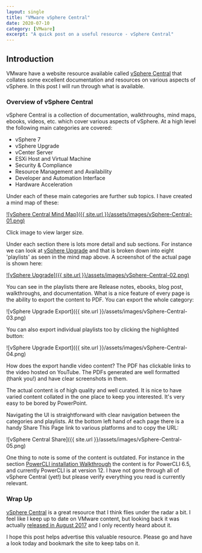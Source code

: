 ```yaml
---
layout: single
title: "VMware vSphere Central"
date: 2020-07-10
category: [VMware]
excerpt: "A quick post on a useful resource - vSphere Central"
---
```


## Introduction

VMware have a website resource available called [vSphere Central](https://vspherecentral.vmware.com) that collates some excellent documentation and resources on various aspects of vSphere. In this post I will run through what is available.

### Overview of vSphere Central

vSphere Central is a collection of documentation, walkthroughs, mind maps, ebooks, videos, etc. which cover various aspects of vSphere. At a high level the following main categories are covered:

- vSphere 7
- vSphere Upgrade
- vCenter Server
- ESXi Host and Virtual Machine
- Security & Compliance
- Resource Management and Availability
- Developer and Automation Interface
- Hardware Acceleration

Under each of these main categories are further sub topics. I have created a mind map of these:

[![vSphere Central Mind Map]({{ site.url }}/assets/images/vSphere-Central-01.png)](https://www.vgemba.net/assets/images/vSphere-Central-01.png "vSphere Central Mind Map")

Click image to view larger size.

Under each section there is lots more detail and sub sections. For instance we can look at [vSphere Upgrade](https://vspherecentral.vmware.com/t/vsphere-upgrade/) and that is broken down into eight 'playlists' as seen in the mind map above. A screenshot of the actual page is shown here:

[![vSphere Upgrade]({{ site.url }}/assets/images/vSphere-Central-02.png)](https://www.vgemba.net/assets/images/vSphere-Central-02.png "vSphere Upgrade")

You can see in the playlists there are Release notes, ebooks, blog post, walkthroughs, and documentation. What is a nice feature of every page is the ability to export the content to PDF. You can export the whole category:

![vSphere Upgrade Export]({{ site.url }}/assets/images/vSphere-Central-03.png)

You can also export individual playlists too by clicking the highlighted button:

![vSphere Upgrade Export]({{ site.url }}/assets/images/vSphere-Central-04.png)

How does the export handle video content? The PDF has clickable links to the video hosted on YouTube. The PDFs generated are well formatted (thank you!) and have clear screenshots in them.

The actual content is of high quality and well curated. It is nice to have varied content collated in the one place to keep you interested. It's very easy to be bored by PowerPoint.

Navigating the UI is straightforward with clear navigation between the categories and playlists. At the bottom left hand of each page there is a handy Share This Page link to various platforms and to copy the URL:

![vSphere Central Share]({{ site.url }}/assets/images/vSphere-Central-05.png)

One thing to note is some of the content is outdated. For instance in the section [PowerCLI installation Walkthrough](https://vspherecentral.vmware.com/t/command-line-interfaces/powercli-installation-walkthrough/) the content is for PowerCLI 6.5, and currently PowerCLI is at version 12. I have not gone through all of vSphere Central (yet!) but please verify everything you read is currently relevant.

### Wrap Up

[vSphere Central](https://vspherecentral.vmware.com) is a great resource that I think flies under the radar a bit. I feel like I keep up to date on VMware content, but looking back it was actually [released in August 2017](https://blogs.vmware.com/vsphere/2017/08/welcome-to-vsphere-central.html) and I only recently heard about it.

I hope this post helps advertise this valuable resource. Please go and have a look today and bookmark the site to keep tabs on it.
